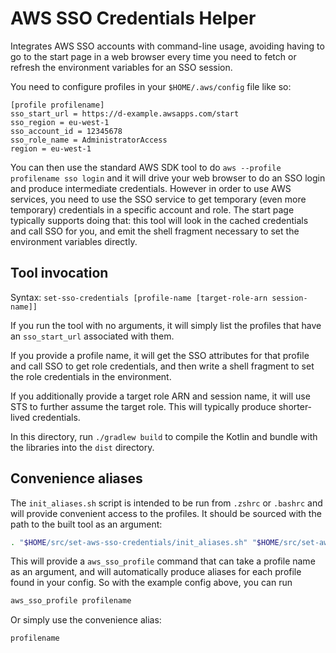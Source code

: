 # AWS SSO Credentials Helper

Integrates AWS SSO accounts with command-line usage, avoiding having to go to the start page in a web browser every time
you need to fetch or refresh the environment variables for an SSO session.

You need to configure profiles in your `$HOME/.aws/config` file like so:

```
[profile profilename]
sso_start_url = https://d-example.awsapps.com/start
sso_region = eu-west-1
sso_account_id = 12345678
sso_role_name = AdministratorAccess
region = eu-west-1
```

You can then use the standard AWS SDK tool to do `aws --profile profilename sso login` and it will drive your web
browser to do an SSO login and produce intermediate credentials. However in order to use AWS services,
you need to use the SSO service to get temporary (even more temporary) credentials in a specific account and role. The
start page typically supports doing that: this tool will look in the cached credentials and call
SSO for you, and emit the shell fragment necessary to set the environment variables directly.

## Tool invocation

Syntax: `set-sso-credentials [profile-name [target-role-arn session-name]]`

If you run the tool with no arguments, it will simply list the profiles that have an `sso_start_url` associated with
them.

If you provide a profile name, it will get the SSO attributes for that profile and call SSO to get role credentials, and
then write a shell fragment to set the role credentials in the environment.

If you additionally provide a target role ARN and session name, it will use STS to further assume the target role. This
will typically produce shorter-lived credentials.

In this directory, run `./gradlew build` to compile the Kotlin and bundle with the libraries into the `dist` directory.

## Convenience aliases

The `init_aliases.sh` script is intended to be run from `.zshrc` or `.bashrc` and will provide convenient access to the
profiles. It should be sourced with the path to the built tool as an argument:

```sh
. "$HOME/src/set-aws-sso-credentials/init_aliases.sh" "$HOME/src/set-aws-sso-credentials/dist"
```

This will provide a `aws_sso_profile` command that can take a profile name as an argument, and will automatically
produce
aliases for each profile found in your config. So with the example config above, you can run

```sh
aws_sso_profile profilename
```

Or simply use the convenience alias:

```sh
profilename
```

